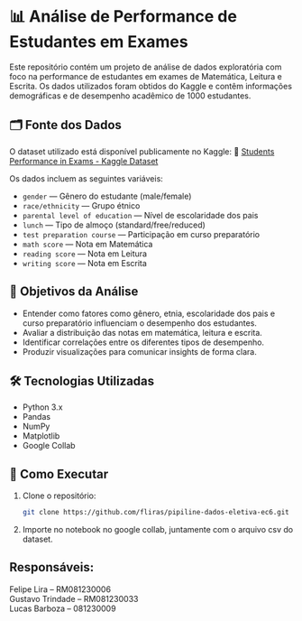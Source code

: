# 📊 Análise de Performance de Estudantes em Exames

Este repositório contém um projeto de análise de dados exploratória com foco na performance de estudantes em exames de Matemática, Leitura e Escrita. Os dados utilizados foram obtidos do Kaggle e contêm informações demográficas e de desempenho acadêmico de 1000 estudantes.

## 🗂️ Fonte dos Dados

O dataset utilizado está disponível publicamente no Kaggle:
🔗 [Students Performance in Exams - Kaggle Dataset](https://www.kaggle.com/datasets/spscientist/students-performance-in-exams/data)

Os dados incluem as seguintes variáveis:

- `gender` — Gênero do estudante (male/female)
- `race/ethnicity` — Grupo étnico
- `parental level of education` — Nível de escolaridade dos pais
- `lunch` — Tipo de almoço (standard/free/reduced)
- `test preparation course` — Participação em curso preparatório
- `math score` — Nota em Matemática
- `reading score` — Nota em Leitura
- `writing score` — Nota em Escrita

## 🎯 Objetivos da Análise

- Entender como fatores como gênero, etnia, escolaridade dos pais e curso preparatório influenciam o desempenho dos estudantes.
- Avaliar a distribuição das notas em matemática, leitura e escrita.
- Identificar correlações entre os diferentes tipos de desempenho.
- Produzir visualizações para comunicar insights de forma clara.

## 🛠️ Tecnologias Utilizadas

- Python 3.x
- Pandas
- NumPy
- Matplotlib
- Google Collab

## 🚀 Como Executar

1. Clone o repositório:
   ```bash
   git clone https://github.com/fliras/pipiline-dados-eletiva-ec6.git
2. Importe no notebook no google collab, juntamente com o arquivo csv do dataset.

## Responsáveis:
Felipe Lira – RM081230006<br>
Gustavo Trindade – RM081230033<br>
Lucas Barboza – 081230009


